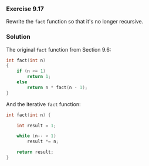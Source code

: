 ### Exercise 9.17
Rewrite the `fact` function so that it's no longer recursive.

### Solution

The original `fact` function from Section 9.6:

```c
int fact(int n)
{
    if (n <= 1)
        return 1;
    else 
        return n * fact(n - 1);
}
```

And the iterative `fact` function:

```c
int fact(int n) {

    int result = 1;

    while (n-- > 1)
        result *= n;

    return result;
}
```

